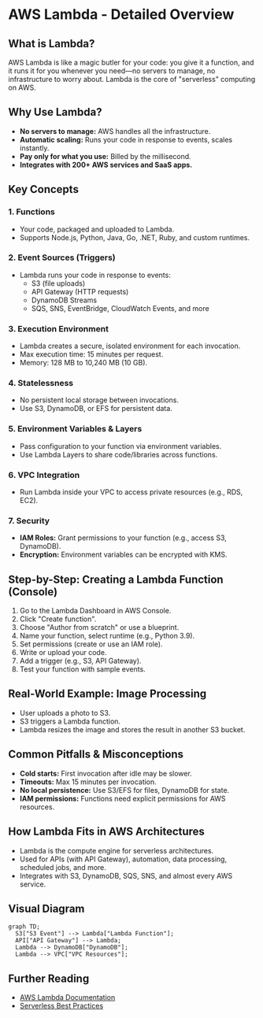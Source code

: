 # AWS Lambda - Detailed Overview

## What is Lambda?
AWS Lambda is like a magic butler for your code: you give it a function, and it runs it for you whenever you need—no servers to manage, no infrastructure to worry about. Lambda is the core of "serverless" computing on AWS.

## Why Use Lambda?
- **No servers to manage:** AWS handles all the infrastructure.
- **Automatic scaling:** Runs your code in response to events, scales instantly.
- **Pay only for what you use:** Billed by the millisecond.
- **Integrates with 200+ AWS services and SaaS apps.**

## Key Concepts
### 1. **Functions**
- Your code, packaged and uploaded to Lambda.
- Supports Node.js, Python, Java, Go, .NET, Ruby, and custom runtimes.

### 2. **Event Sources (Triggers)**
- Lambda runs your code in response to events:
  - S3 (file uploads)
  - API Gateway (HTTP requests)
  - DynamoDB Streams
  - SQS, SNS, EventBridge, CloudWatch Events, and more

### 3. **Execution Environment**
- Lambda creates a secure, isolated environment for each invocation.
- Max execution time: 15 minutes per request.
- Memory: 128 MB to 10,240 MB (10 GB).

### 4. **Statelessness**
- No persistent local storage between invocations.
- Use S3, DynamoDB, or EFS for persistent data.

### 5. **Environment Variables & Layers**
- Pass configuration to your function via environment variables.
- Use Lambda Layers to share code/libraries across functions.

### 6. **VPC Integration**
- Run Lambda inside your VPC to access private resources (e.g., RDS, EC2).

### 7. **Security**
- **IAM Roles:** Grant permissions to your function (e.g., access S3, DynamoDB).
- **Encryption:** Environment variables can be encrypted with KMS.

## Step-by-Step: Creating a Lambda Function (Console)
1. Go to the Lambda Dashboard in AWS Console.
2. Click "Create function".
3. Choose "Author from scratch" or use a blueprint.
4. Name your function, select runtime (e.g., Python 3.9).
5. Set permissions (create or use an IAM role).
6. Write or upload your code.
7. Add a trigger (e.g., S3, API Gateway).
8. Test your function with sample events.

## Real-World Example: Image Processing
- User uploads a photo to S3.
- S3 triggers a Lambda function.
- Lambda resizes the image and stores the result in another S3 bucket.

## Common Pitfalls & Misconceptions
- **Cold starts:** First invocation after idle may be slower.
- **Timeouts:** Max 15 minutes per invocation.
- **No local persistence:** Use S3/EFS for files, DynamoDB for state.
- **IAM permissions:** Functions need explicit permissions for AWS resources.

## How Lambda Fits in AWS Architectures
- Lambda is the compute engine for serverless architectures.
- Used for APIs (with API Gateway), automation, data processing, scheduled jobs, and more.
- Integrates with S3, DynamoDB, SQS, SNS, and almost every AWS service.

## Visual Diagram
```mermaid
graph TD;
  S3["S3 Event"] --> Lambda["Lambda Function"];
  API["API Gateway"] --> Lambda;
  Lambda --> DynamoDB["DynamoDB"];
  Lambda --> VPC["VPC Resources"];
```

## Further Reading
- [AWS Lambda Documentation](https://docs.aws.amazon.com/lambda/)
- [Serverless Best Practices](https://docs.aws.amazon.com/lambda/latest/dg/best-practices.html)
